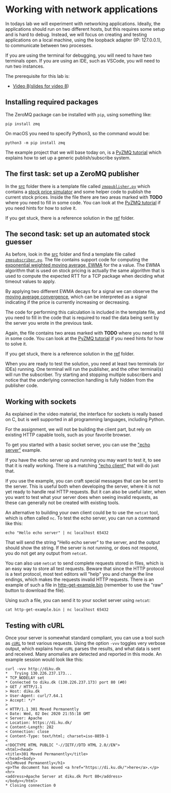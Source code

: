 # Working with network applications

In todays lab we will experiment with networking applications. Ideally, the applications should run on two different hosts, but this requires some setup and is hard to debug. Instead, we will focus on creating and testing applications on a local machine, using the loopback adapter (IP: 127.0.0.1), to communicate between two processes.

If you are using the terminal for debugging, you will need to have two terminals open. If you are using an IDE, such as VSCode, you will need to run two instances.

The prerequisite for this lab is:
  * [Video 8](https://sid.erda.dk/share_redirect/E1AHoSA0B6/8%20-%20Lecture.mp4)([slides for video 8](https://github.com/diku-dk/hpps-e2020-pub/raw/master/material/4-l-2/8%20-%20Lecture.pdf))

## Installing required packages

The ZeroMQ package can be installed with `pip`, using something like:
```
pip install zmq
```

On macOS you need to specify Python3, so the command would be:
```
python3 -m pip install zmq
```

The example project that we will base today on, is a [PyZMQ tutorial](https://learning-0mq-with-pyzmq.readthedocs.io/en/latest/pyzmq/patterns/pubsub.html) which explains how to set up a generic publish/subscribe system.

## The first task: set up a ZeroMQ publisher

In the [src](./src/) folder there is a template file called [`zmqpublisher.py`](./src/zmqpublisher.py) which contains a [stock price simulator](https://towardsdatascience.com/create-a-stock-price-simulator-with-python-b08a184f197d) and some helper code to publish the current stock prices. Inside the file there are two areas marked with **TODO** where you need to fill in some code. You can look at the [PyZMQ tutorial](https://learning-0mq-with-pyzmq.readthedocs.io/en/latest/pyzmq/patterns/pubsub.html) if you need hints for how to solve it.

If you get stuck, there is a reference solution in the [ref](./ref/) folder.

## The second task: set up an automated stock guesser

As before, look in the [src](./src/) folder and find a template file called [`zmqsubscriber.py`](./src/zmqsubscriber.py). The file contains support code for computing the [exponential weighted moving average, EWMA](https://en.wikipedia.org/wiki/Moving_average#Exponential_moving_average) for the a value. The EWMA algorithm that is used on stock pricing is actually the same algorithm that is used to compute the expected RTT for a TCP package when deciding what timeout values to apply.

By applying two different EWMA decays for a signal we can observe the [moving average convergence](https://en.wikipedia.org/wiki/MACD), which can be interpreted as a signal indicating if the price is currently increasing or decreasing.

The code for performing this calculation is included in the template file, and you need to fill in the code that is required to read the data being sent by the server you wrote in the previous task.

Again, the file contains two areas marked with **TODO** where you need to fill in some code. You can look at the [PyZMQ tutorial](https://learning-0mq-with-pyzmq.readthedocs.io/en/latest/pyzmq/patterns/pubsub.html) if you need hints for how to solve it.

If you get stuck, there is a reference solution in the [ref](./ref/) folder.

When you are ready to test the solution, you need at least two terminals (or IDEs) running. One terminal will run the publisher, and the other terminal(s) will run the subscriber. Try starting and stopping multiple subscribers and notice that the underlying connection handling is fully hidden from the publisher code.

## Working with sockets

As explained in the video material, the interface for sockets is really based on C, but is well supported in all programming languages, including Python.

For the assignment, we will not be building the client part, but rely on existing HTTP capable tools, such as your favorite browser.

To get you started with a basic socket server, you can use the ["echo server"](https://realpython.com/python-sockets/#echo-server) example.

If you have the echo server up and running you may want to test it, to see that it is really working. There is a matching ["echo client"](https://realpython.com/python-sockets/#echo-client) that will do just that.

If you use the example, you can craft special messages that can be sent to the server. This is useful both when developing the server, where it is not yet ready to handle real HTTP requests. But it can also be useful later, when you want to test what your server does when seeing invalid requests, as these can generally not be created with existing tools.

An alternative to building your own client could be to use the `netcat` tool, which is often called `nc`. To test the echo server, you can run a command like this:
```
echo "Hello echo server" | nc localhost 65432
```

That will send the string "Hello echo server" to the server, and the output should show the string. If the server is not running, or does not respond, you do not get any output from `netcat`.

You can also use `netcat` to send complete requests stored in files, which is an easy way to store all test requests. Beware that since the HTTP protocol is a text protocol, most text editors will "help" you and change the line endings, which makes the requests invalid HTTP requests. There is an example of such a file in [http-get-example.bin](./src/http-get-example.bin) (remember to use the "raw" button to download the file).

Using such a file, you can send it to your socket server using `netcat`:
```
cat http-get-example.bin | nc localhost 65432
```

## Testing with cURL

Once your server is somewhat standard compliant, you can use a tool such as [`cURL`](https://curl.se/) to test various requests. Using the option `-vvv` toggles very verbose output, which explains how `cURL` parses the results, and what data is sent and received. Many anomalies are detected and reported in this mode. An example session would look like this:

```
curl -vvv http://diku.dk
*   Trying 130.226.237.173...
* TCP_NODELAY set
* Connected to diku.dk (130.226.237.173) port 80 (#0)
> GET / HTTP/1.1
> Host: diku.dk
> User-Agent: curl/7.64.1
> Accept: */*
>
< HTTP/1.1 301 Moved Permanently
< Date: Wed, 02 Dec 2020 21:55:18 GMT
< Server: Apache
< Location: https://di.ku.dk/
< Content-Length: 282
< Connection: close
< Content-Type: text/html; charset=iso-8859-1
<
<!DOCTYPE HTML PUBLIC "-//IETF//DTD HTML 2.0//EN">
<html><head>
<title>301 Moved Permanently</title>
</head><body>
<h1>Moved Permanently</h1>
<p>The document has moved <a href="https://di.ku.dk/">here</a>.</p>
<hr>
<address>Apache Server at diku.dk Port 80</address>
</body></html>
* Closing connection 0
```

